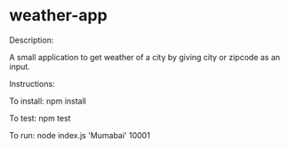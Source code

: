 # weather-app

Description:

A small application to get weather of a city by giving city or zipcode as an input.

Instructions:

To install:
npm install

To test:
npm test

To run:
node index.js 'Mumabai' 10001





